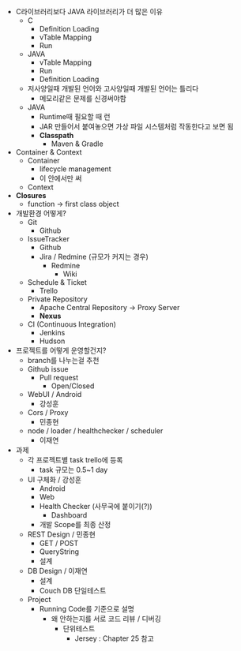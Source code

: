 * C라이브러리보다 JAVA 라이브러리가 더 많은 이유
	* C
		* Definition Loading
		* vTable Mapping
		* Run
	* JAVA
		* vTable Mapping
		* Run
		* Definition Loading
	* 저사양일때 개발된 언어와 고사양일때 개발된 언어는 틀리다
		* 메모리같은 문제를 신경써야함
	* JAVA
		* Runtime때 필요할 때 런
		* JAR 만들어서 붙여놓으면 가상 파일 시스템처럼 작동한다고 보면 됨
		* **Classpath**
			* Maven & Gradle
* Container & Context
	* Container
		* lifecycle management
		* 이 안에서만 써
	* Context 
* **Closures**
	* function -> first class object
* 개발환경 어떻게?
	* Git
		* Github
	* IssueTracker
		* Github
		* Jira / Redmine (규모가 커지는 경우)
			* Redmine
				* Wiki
	* Schedule & Ticket
		* Trello
	* Private Repository
		* Apache Central Repository -> Proxy Server
		* **Nexus**
	* CI (Continuous Integration)
		* Jenkins
		* Hudson
* 프로젝트를 어떻게 운영할건지?
	* branch를 나누는걸 추천
	* Github issue
		* Pull request
			* Open/Closed 
	* WebUI / Android
		* 강성훈
	* Cors / Proxy 
		* 민종현
	* node / loader / healthchecker / scheduler
		* 이재연
* 과제
	* 각 프로젝트별 task trello에 등록
		* task 규모는 0.5~1 day
	* UI 구체화 / 강성훈
		* Android
		* Web
		* Health Checker (사무국에 붙이기(?))
			* Dashboard
		* 개발 Scope를 최종 산정
	* REST Design / 민종현
		* GET / POST
		* QueryString
		* 설계
	* DB Design / 이재연
		* 설계
		* Couch DB 단일테스트
	* Project
		* Running Code를 기준으로 설명
			* 왜 안하는지를 서로 코드 리뷰 / 디버깅
				* 단위테스트
					* Jersey : Chapter 25 참고